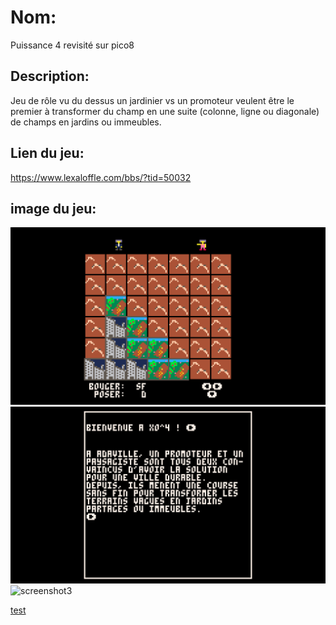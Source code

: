 # Nom:

Puissance 4 revisité sur pico8

## Description:

Jeu de rôle vu du dessus
un jardinier vs un promoteur veulent être le premier à transformer du champ en une suite (colonne, ligne ou diagonale) de champs en jardins ou immeubles.

## Lien du jeu:

https://www.lexaloffle.com/bbs/?tid=50032

## image du jeu:

![screenshot1](https://raw.githubusercontent.com/jeremyzynger/pico8/main/Screenshot%20from%202022-11-03%2015-05-58.png "jeu1")
![screenshot2](https://raw.githubusercontent.com/jeremyzynger/pico8/main/Screenshot%20from%202022-11-03%2015-04-58.png "jeu2")
![screenshot3](https://raw.githubusercontent.com/jeremyzynger/pico8/main/Screenshot%20from%202022-11-03%2015-02-52.png"jeu3")

[test](https://raw.githubusercontent.com/jeremyzynger/pico8/main/Screenshot%20from%202022-11-03%2015-05-58.png)
